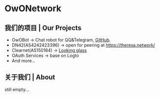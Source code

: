# OwONetwork

## 我们的项目 | Our Projects
- OwOBot -> Chat robot for QQ&Telegram, [GitHub](https://github.com/OwONetworks/OwOBot).
- DN42(AS4242423396) -> open for peering at https://theresa.network/
- Clearnet(AS150184) -> [Looking glass](https://lg.owonet.work/)
- OAuth Services -> base on Logto
- And more...

## 关于我们 | About
still empty...
